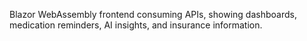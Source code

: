 Blazor WebAssembly frontend consuming APIs, showing dashboards, medication reminders, AI insights, and insurance information.

